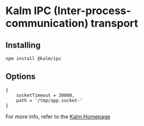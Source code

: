 # Kalm IPC (Inter-process-communication) transport

## Installing

`npm install @kalm/ipc`

## Options

```
{
    socketTimeout = 30000,
    path = '/tmp/app.socket-'
}
```

For more info, refer to the [Kalm Homepage](https://github.com/kalm/kalm.js) 